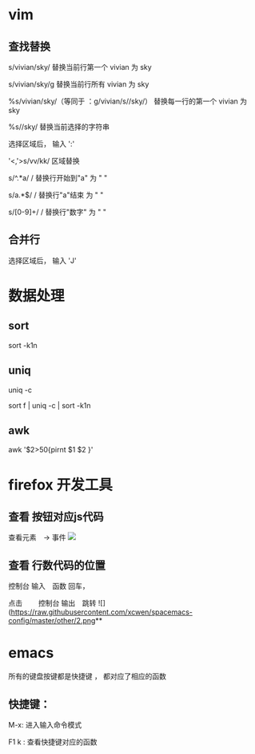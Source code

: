 # vim 
## 查找替换
 s/vivian/sky/ 替换当前行第一个 vivian 为 sky 

 s/vivian/sky/g 替换当前行所有 vivian 为 sky 

 %s/vivian/sky/（等同于 ：g/vivian/s//sky/） 替换每一行的第一个 vivian 为 sky 

 %s//sky/ 替换当前选择的字符串

 选择区域后， 输入 ':'

 '<,'>s/vv/kk/    区域替换


 s/^.*a/ /  替换行开始到"a" 为 " "

 s/a.*$/ /  替换行"a"结束  为 " "


 s/[0-9]+/ /  替换行"数字" 为 " "

## 合并行
 选择区域后， 输入 'J'


# 数据处理
## sort 
  sort -k1n 
## uniq
 uniq -c
 
 sort f  | uniq -c  | sort -k1n

## awk 
  awk  '$2>50{pirnt $1 $2 }'

# firefox 开发工具

## 查看 按钮对应js代码
 查看元素　-> 事件
![](https://raw.githubusercontent.com/xcwen/spacemacs-config/master/other/1.png)
 
## 查看 行数代码的位置 
  控制台  输入　函数 回车，

  点击　　 控制台 输出　跳转
![](https://raw.githubusercontent.com/xcwen/spacemacs-config/master/other/2.png**


# emacs
所有的键盘按键都是快捷键 ， 都对应了相应的函数 

## 快捷键：

   M-x:  进入输入命令模式

   F1 k : 查看快捷键对应的函数

